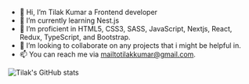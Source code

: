 - 👋 Hi, I’m Tilak Kumar a Frontend developer
- 🌱 I’m currently learning Nest.js
- 🔭 I’m proficient in HTML5, CSS3, SASS, JavaScript, Nextjs, React, Redux, TypeScript, and Bootstrap.
- 💞️ I’m looking to collaborate on any projects that i might be helpful in.
- 📫 You can reach me via mailtotilakkumar@gmail.com.


![Tilak's GitHub stats](https://github-readme-stats.vercel.app/api?username=Quelaan1&show_icons=true&count_private=true)
